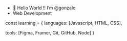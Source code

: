- 👋 Hello World !!  I’m @gonzalo
- Web Development
  
const learning = {
  languages: [Javascript, HTML, CSS],
  
  tools: [Figma, Framer, Git, GitHub, Node]
}
